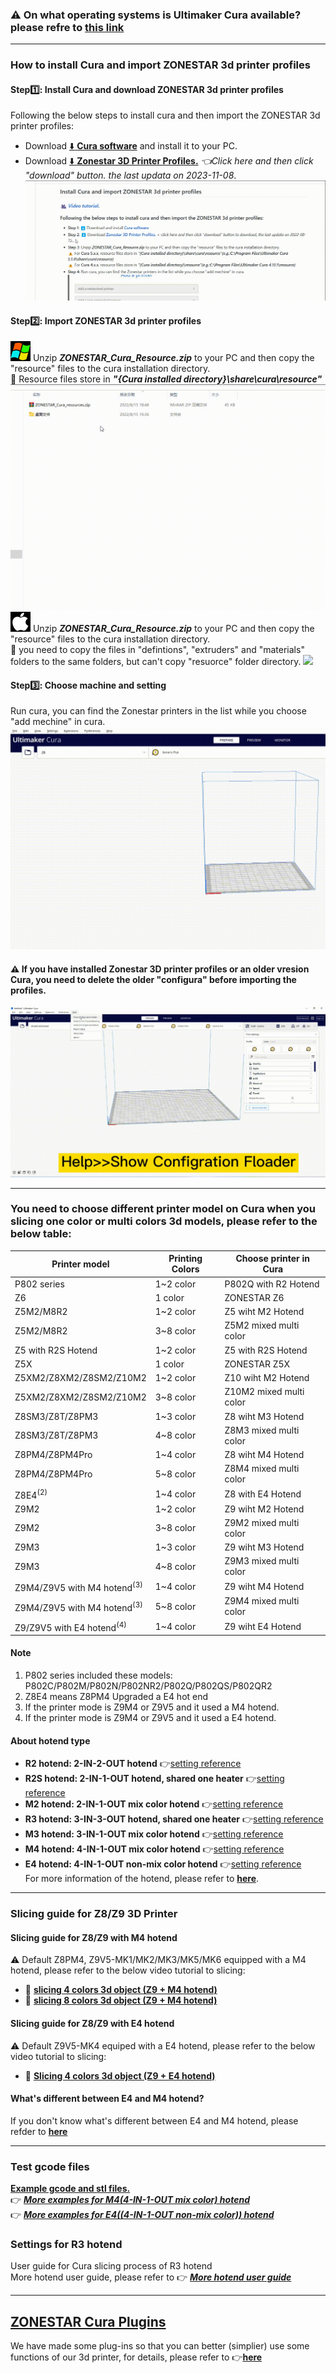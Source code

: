 <!-- ### :globe_with_meridians: Choose Language (Translated by google)
[![](../lanpic/ES.png)](https://github-com.translate.goog/ZONESTAR3D/Slicing-Guid?_x_tr_sl=en&_x_tr_tl=es)
[![](../lanpic/PT.png)](https://github-com.translate.goog/ZONESTAR3D/Slicing-Guid?_x_tr_sl=en&_x_tr_tl=pt)
[![](../lanpic/FR.png)](https://github-com.translate.goog/ZONESTAR3D/Slicing-Guide?_x_tr_sl=en&_x_tr_tl=fr)
[![](../lanpic/DE.png)](https://github-com.translate.goog/ZONESTAR3D/Slicing-Guide?_x_tr_sl=en&_x_tr_tl=de)
[![](../lanpic/IT.png)](https://github-com.translate.goog/ZONESTAR3D/Slicing-Guide?_x_tr_sl=en&_x_tr_tl=it)
[![](../lanpic/SW.png)](https://github-com.translate.goog/ZONESTAR3D/Slicing-Guide?_x_tr_sl=en&_x_tr_tl=sv)
[![](../lanpic/PL.png)](https://github-com.translate.goog/ZONESTAR3D/Slicing-Guide?_x_tr_sl=en&_x_tr_tl=pl)
[![](../lanpic/DK.png)](https://github-com.translate.goog/ZONESTAR3D/Slicing-Guide?_x_tr_sl=en&_x_tr_tl=da)
[![](../lanpic/CZ.png)](https://github-com.translate.goog/ZONESTAR3D/Slicing-Guide?_x_tr_sl=en&_x_tr_tl=cs)
[![](../lanpic/HR.png)](https://github-com.translate.goog/ZONESTAR3D/Slicing-Guide?_x_tr_sl=en&_x_tr_tl=hr)
[![](../lanpic/RO.png)](https://github-com.translate.goog/ZONESTAR3D/Slicing-Guide?_x_tr_sl=en&_x_tr_tl=ro)
[![](../lanpic/SK.png)](https://github-com.translate.goog/ZONESTAR3D/Slicing-Guide?_x_tr_sl=en&_x_tr_tl=sk)

[![](../lanpic/RU.png)](https://github-com.translate.goog/ZONESTAR3D/Slicing-Guide?_x_tr_sl=en&_x_tr_tl=ru)
[![](../lanpic/JP.png)](https://github-com.translate.goog/ZONESTAR3D/Slicing-Guide?_x_tr_sl=en&_x_tr_tl=ja)
[![](../lanpic/KR.png)](https://github-com.translate.goog/ZONESTAR3D/Slicing-Guide?_x_tr_sl=en&_x_tr_tl=ko)
[![](../lanpic/ID.png)](https://github-com.translate.goog/ZONESTAR3D/Slicing-Guide?_x_tr_sl=en&_x_tr_tl=id)
[![](../lanpic/TH.png)](https://github-com.translate.goog/ZONESTAR3D/Slicing-Guide?_x_tr_sl=en&_x_tr_tl=th)
[![](../lanpic/VN.png)](https://github-com.translate.goog/ZONESTAR3D/Slicing-Guide?_x_tr_sl=en&_x_tr_tl=vi)
[![](../lanpic/IL.png)](https://github-com.translate.goog/ZONESTAR3D/Slicing-Guide?_x_tr_sl=en&_x_tr_tl=iw)
[![](../lanpic/SA.png)](https://github-com.translate.goog/ZONESTAR3D/Slicing-Guide?_x_tr_sl=en&_x_tr_tl=ar)
[![](../lanpic/TR.png)](https://github-com.translate.goog/ZONESTAR3D/Slicing-Guide?_x_tr_sl=en&_x_tr_tl=tr)
[![](../lanpic/GR.png)](https://github-com.translate.goog/ZONESTAR3D/Slicing-Guide?_x_tr_sl=en&_x_tr_tl=el)
[![](../lanpic/BR.png)](https://github-com.translate.goog/ZONESTAR3D/Slicing-Guide?_x_tr_sl=en&_x_tr_tl=pt)
[![](../lanpic/CN.png)](https://github-com.translate.goog/ZONESTAR3D/Slicing-Guide?_x_tr_sl=en&_x_tr_tl=zh-CN)

----- -->
### :warning: On what operating systems is Ultimaker Cura available? please refre to [this link](https://support.makerbot.com/s/article/1667337917781)

-----
### How to install Cura and import ZONESTAR 3d printer profiles
#### Step:one:: Install Cura and download ZONESTAR 3d printer profiles
Following the below steps to install cura and then import the ZONESTAR 3d printer profiles:  
- Download [:arrow_down: **Cura software**](https://github.com/Ultimaker/Cura/releases/tag/5.1.1) and install it to your PC.
- Download [:arrow_down: **Zonestar 3D Printer Profiles.**](https://github.com/ZONESTAR3D/Slicing-Guide/blob/master/cura/ZONESTAR_Cura_resources.zip) *:point_left:Click here and then click "download" button. the last updata on 2023-11-08*.   
![](downloadzip.gif)  
#### Step:two:: Import ZONESTAR 3d printer profiles
![](./windows.jpg) Unzip ***ZONESTAR_Cura_Resource.zip*** to your PC and then copy the "resource" files to the cura installation directory.    
:pushpin: Resource files store in ***"{Cura installed directory}\share\cura\resource"***    
![](ImportProfiles.gif)  
![](./macos.jpg) Unzip ***ZONESTAR_Cura_Resource.zip*** to your PC and then copy the "resource" files to the cura installation directory.    
:pushpin: you need to copy the files in "defintions", "extruders" and "materials" folders to the same folders, but can't copy "resuorce" folder directory.
![](ImportProfiles-MacOS.gif)    

#### Step:three:: Choose machine and setting
Run cura, you can find the Zonestar printers in the list while you choose "add mechine" in cura.    
![](machinelist.gif)
#### :warning: If you have installed Zonestar 3D printer profiles or an older vresion Cura, you need to delete the older "configura" before importing the profiles.
![](delete.gif)   


-----  
### You need to choose different printer model on Cura when you slicing one color or multi colors 3d models, please refer to the below table:
|   Printer model                        |Printing Colors | Choose printer in Cura |
|----------------------------------------|----------------|------------------------|
| P802 series                            | 1~2 color      | P802Q with R2 Hotend   |
| Z6                                     | 1 color        | ZONESTAR Z6            |
| Z5M2/M8R2                              | 1~2 color      | Z5 wiht M2 Hotend      |
| Z5M2/M8R2                              | 3~8 color      | Z5M2 mixed multi color |
| Z5 with R2S Hotend                     | 1~2 color      | Z5 with R2S Hotend     |
| Z5X                                    | 1 color        | ZONESTAR Z5X           |
| Z5XM2/Z8XM2/Z8SM2/Z10M2                | 1~2 color      | Z10 wiht M2 Hotend     |
| Z5XM2/Z8XM2/Z8SM2/Z10M2                | 3~8 color      | Z10M2 mixed multi color|
| Z8SM3/Z8T/Z8PM3                        | 1~3 color      | Z8 wiht M3 Hotend      |
| Z8SM3/Z8T/Z8PM3                        | 4~8 color      | Z8M3 mixed multi color |
| Z8PM4/Z8PM4Pro                         | 1~4 color      | Z8 wiht M4 Hotend      |
| Z8PM4/Z8PM4Pro                         | 5~8 color      | Z8M4 mixed multi color |
| Z8E4<sup>(2)</sup>                     | 1~4 color      | Z8 with E4 Hotend      |
| Z9M2                                   | 1~2 color      | Z9 wiht M2 Hotend      |
| Z9M2                                   | 3~8 color      | Z9M2 mixed multi color |
| Z9M3                                   | 1~3 color      | Z9 wiht M3 Hotend      |
| Z9M3                                   | 4~8 color      | Z9M3 mixed multi color |
| Z9M4/Z9V5 with M4 hotend<sup>(3)</sup> | 1~4 color      | Z9 wiht M4 Hotend      |
| Z9M4/Z9V5 with M4 hotend<sup>(3)</sup> | 5~8 color      | Z9M4 mixed multi color |
| Z9/Z9V5 with E4 hotend<sup>(4)</sup>   | 1~4 color      | Z9 wiht E4 Hotend      |
#### Note 
1. P802 series included these models: P802C/P802M/P802N/P802NR2/P802Q/P802QS/P802QR2
2. Z8E4 means Z8PM4 Upgraded a E4 hot end
3. If the printer mode is Z9M4 or Z9V5 and it used a M4 hotend.
4. If the printer mode is Z9M4 or Z9V5 and it used a E4 hotend.
#### About hotend type
- **R2 hotend:  2-IN-2-OUT hotend** :point_right:[setting reference](./R2_Hotend/)    
- **R2S hotend: 2-IN-1-OUT hotend, shared one heater** :point_right:[setting reference](./R2S_Hotend/)    
- **M2 hotend: 2-IN-1-OUT mix color hotend** :point_right:[setting reference](./M2_Hotend/)    
- **R3 hotend: 3-IN-3-OUT hotend, shared one heater** :point_right:[setting reference](./R3_hotend/)    
- **M3 hotend: 3-IN-1-OUT mix color hotend** :point_right:[setting reference](./M3_Hotend/)    
- **M4 hotend: 4-IN-1-OUT mix color hotend** :point_right:[setting reference](./M4_Hotend/)        
- **E4 hotend: 4-IN-1-OUT non-mix color hotend** :point_right:[setting reference](./E4_Hotend/)      
For more information of the hotend, please refer to [**here**](https://github.com/ZONESTAR3D/Upgrade-kit-guide/tree/main/HOTEND).

-----  
### Slicing guide for Z8/Z9 3D Printer
#### Slicing guide for Z8/Z9 with M4 hotend
:warning: Default Z8PM4, Z9V5-MK1/MK2/MK3/MK5/MK6 equipped with a M4 hotend, please refer to the below video tutorial to slicing:
- :movie_camera: [**slicing 4 colors 3d object (Z9 + M4 hotend)**](https://youtu.be/hP6Socp-Cz0)    
- :movie_camera: [**slicing 8 colors 3d object (Z9 + M4 hotend)**](https://youtu.be/qQ6UnTysqK0)  
#### Slicing guide for Z8/Z9 with E4 hotend
:warning: Default Z9V5-MK4 equiped with a E4 hotend, please refer to the below video tutorial to slicing:
- :book: [**Slicing 4 colors 3d object (Z9 + E4 hotend)**](./E4_hotend/readme.md)
#### What's different between E4 and M4 hotend?
If you don't know what's different between E4 and M4 hotend, please refder to [**here**](https://github.com/ZONESTAR3D/Upgrade-kit-guide/tree/main/HOTEND/FAQ_M4E4.md)

-----
### Test gcode files
[**Example gcode and stl files.**](./test-gcode-file/readme.md)    
:point_right: [***More examples for M4(4-IN-1-OUT mix color) hotend***](https://github.com/ZONESTAR3D/Upgrade-kit-guide/tree/main/HOTEND/M4%20%204-IN-1-OUT%20Mixing%20Color%20Hotend)  
:point_right: [***More examples for E4((4-IN-1-OUT non-mix color)) hotend***](https://github.com/ZONESTAR3D/Upgrade-kit-guide/tree/main/HOTEND/E4%204-IN-1-OUT%20Non-Mixing%20Color%20Hotend)  
### Settings for R3 hotend 
User guide for Cura slicing process of R3 hotend   
More hotend user guide, please refer to :point_right: [***More hotend user guide***](https://github.com/ZONESTAR3D/Upgrade-kit-guide/tree/main/HOTEND)  

-----
## [ZONESTAR Cura Plugins](./plugins/readme.md)
We have made some plug-ins so that you can better (simplier) use some functions of our 3d printer, for details, please refer to :point_right:[**here**](./plugins/readme.md)
